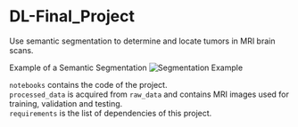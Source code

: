 # DL-Final_Project
Use semantic segmentation to determine and locate tumors in MRI brain scans.

Example of a Semantic Segmentation
![Segmentation Example](https://github.com/Salitre97/semantic-segmentation-MRI/assets/126845001/cc443ac3-e937-4d66-97bc-b243564a4443)

`notebooks` contains the code of the project.    
`processed_data` is acquired from `raw_data` and contains MRI images used for training, validation and testing.   
`requirements` is the list of dependencies of this project. 
